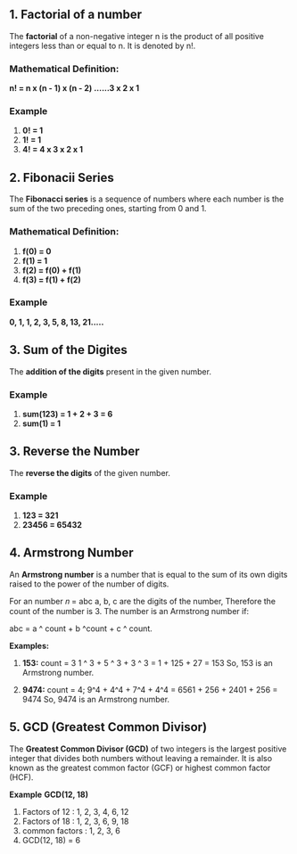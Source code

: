 ## 1. Factorial of a number

The **factorial** of a non-negative integer n is the product of all positive integers less than or equal to n. It is denoted by n!.

### **Mathematical Definition:**
**n! = n x (n - 1) x (n - 2) ......3 x 2 x 1**

### **Example**
1. **0! = 1**
2. **1! = 1**
3. **4! = 4 x 3 x 2 x 1**


## 2. Fibonacii Series

The **Fibonacci series** is a sequence of numbers where each number is the sum of the two preceding ones, starting from 0 and 1. 

### **Mathematical Definition:**
1. **f(0) = 0**
2. **f(1) = 1**
3. **f(2) = f(0) + f(1)**
4. **f(3) = f(1) + f(2)**

### **Example**
**0, 1, 1, 2, 3, 5, 8, 13, 21.....**


## 3. Sum of the Digites

The **addition of the digits** present in the given number. 

### **Example**
1. **sum(123) = 1 + 2 + 3 = 6**
2. **sum(1) = 1**


## 3. Reverse the Number

The **reverse the digits** of the given number. 

### **Example**
1. **123 = 321**
2. **23456 = 65432**


## 4. Armstrong Number
An **Armstrong number** is a number that is equal to the sum of its own digits raised to the power of the number of digits.

For an number 𝑛 = abc
a, b, c are the digits of the number, Therefore the count of the number is 3. 
The number is an Armstrong number if:

abc = a ^ count + b ^count + c ^ count.

**Examples:**
1. **153:**
count = 3
1 ^ 3 + 5 ^ 3 + 3 ^ 3 = 1 + 125 + 27 = 153
So, 153 is an Armstrong number.

2. **9474:**
count = 4;
9^4 + 4^4 + 7^4 + 4^4 = 6561 + 256 + 2401 + 256 = 9474
So, 9474 is an Armstrong number.


## 5. GCD (Greatest Common Divisor)
The **Greatest Common Divisor (GCD)** of two integers is the largest positive integer that divides both numbers without leaving a remainder. It is also known as the greatest common factor (GCF) or highest common factor (HCF).

**Example**
**GCD(12, 18)**
1. Factors of 12 : 1, 2, 3, 4, 6, 12
2. Factors of 18 : 1, 2, 3, 6, 9, 18
3. common factors : 1, 2, 3, 6
4. GCD(12, 18) = 6


